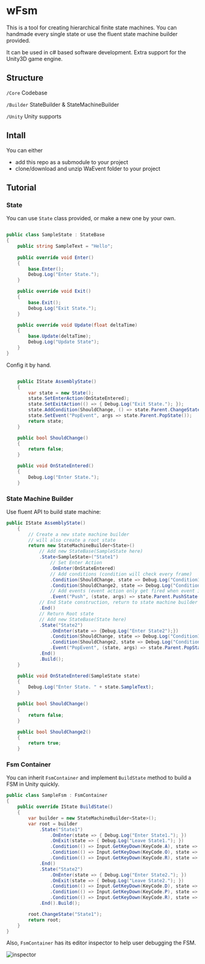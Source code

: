 # wFsm
This is a tool for creating hierarchical finite state machines. You can handmade every single state or use the fluent state machine builder provided.

It can be used in c# based software development. Extra support for the Unity3D game engine.

## Structure
`/Core` Codebase

`/Builder` StateBuilder & StateMachineBuilder 

`/Unity` Unity supports

## Intall
You can either

- add this repo as a submodule to your project
- clone/download and unzip WaEvent folder to your project


## Tutorial

### State

You can use `State` class provided, or make a new one by your own.

```csharp

public class SampleState : StateBase
{
    public string SampleText = "Hello";
    
    public override void Enter()
    {
        base.Enter();
        Debug.Log("Enter State.");
    }

    public override void Exit()
    {
        base.Exit();
        Debug.Log("Exit State.");
    }

    public override void Update(float deltaTime)
    {
        base.Update(deltaTime);
        Debug.Log("Update State");
    }
}
```

Config it by hand.

```csharp

    public IState AssemblyState()
    {
        var state = new State();
        state.SetEnterAction(OnStateEntered);
        state.SetExitAction(() => { Debug.Log("Exit State."); });
        state.AddCondition(ShouldChange, () => state.Parent.ChangeState("ChangeToState"));
        state.SetEvent("PopEvent", args => state.Parent.PopState());
        return state;
    }

    public bool ShouldChange()
    {
        return false;
    }

    public void OnStateEntered()
    {
        Debug.Log("Enter State.");
    }
```

### State Machine Builder

Use fluent API to build state machine:

```csharp
public IState AssemblyState()
    {
        // Create a new state machine builder
        // will also create a root state 
        return new StateMachineBuilder<State>()
            // Add new StateBase(SampleState here)
            .State<SampleState>("State1")
                // Set Enter Action
                .OnEnter(OnStateEntered)
                // Add conditions (condition will check every frame)
                .Condition(ShouldChange, state => Debug.Log("Condition1 met."))
                .Condition(ShouldChange2, state => Debug.Log("Condition2 met."))
                // Add events (event action only get fired when event is triggered)
                .Event("Push", (state, args) => state.Parent.PushState("State2"))
            // End State construction, return to state machine builder
            .End()
            // Return Root state
            // Add new StateBase(State here)
            .State("State2")
                .OnEnter(state => {Debug.Log("Enter State2");})
                .Condition(ShouldChange, state => Debug.Log("Condition1 met."))
                .Condition(ShouldChange2, state => Debug.Log("Condition2 met."))
                .Event("PopEvent", (state, args) => state.Parent.PopState())
            .End()
            .Build();
    }

    public void OnStateEntered(SampleState state)
    {
        Debug.Log("Enter State. " + state.SampleText);
    }

    public bool ShouldChange()
    {
        return false;
    }

    public bool ShouldChange2()
    {
        return true;
    }
```

### Fsm Container

You can inherit `FsmContainer` and implement `BuildState` method to build a FSM in Unity quickly.

```csharp
public class SampleFsm : FsmContainer
{
    public override IState BuildState()
    {
        var builder = new StateMachineBuilder<State>();
        var root = builder
            .State("State1")
                .OnEnter(state => { Debug.Log("Enter State1."); })
                .OnExit(state => { Debug.Log("Leave State1."); })
                .Condition(() => Input.GetKeyDown(KeyCode.A), state => state.Parent.ChangeState("State2"))
                .Condition(() => Input.GetKeyDown(KeyCode.O), state => state.Parent.PushState("State2"))
                .Condition(() => Input.GetKeyDown(KeyCode.R), state => state.Parent.PopState())
            .End()
            .State("State2")
                .OnEnter(state => { Debug.Log("Enter State2."); })
                .OnExit(state => { Debug.Log("Leave State2."); })
                .Condition(() => Input.GetKeyDown(KeyCode.D), state => state.Parent.ChangeState("State1"))
                .Condition(() => Input.GetKeyDown(KeyCode.P), state => state.Parent.PushState("State1"))
                .Condition(() => Input.GetKeyDown(KeyCode.R), state => state.Parent.PopState())
            .End().Build();

        root.ChangeState("State1");
        return root;
    }
}
```

Also, `FsmContainer` has its editor inspector to help user debugging the FSM.

![inspector](https://github.com/cushmily/wFsm/blob/master/Docs/inspector.png?raw=true)
